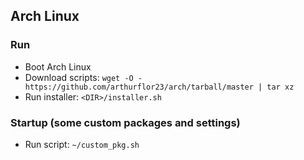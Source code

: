 ## Arch Linux

### Run
- Boot Arch Linux
- Download scripts: `wget -O - https://github.com/arthurflor23/arch/tarball/master | tar xz`
- Run installer: `<DIR>/installer.sh`

### Startup (some custom packages and settings)
- Run script: `~/custom_pkg.sh`